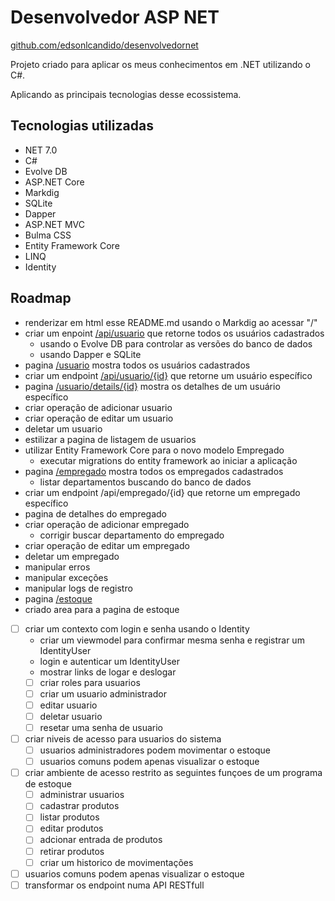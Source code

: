 ﻿# Desenvolvedor ASP NET

[github.com/edsonlcandido/desenvolvedornet](https://github.com/edsonlcandido/desenvolvedornet)

Projeto criado para aplicar os meus conhecimentos em .NET utilizando o C#.

Aplicando as principais tecnologias desse ecossistema.

## Tecnologias utilizadas

- NET 7.0
- C#
- Evolve DB
- ASP.NET Core 
- Markdig
- SQLite
- Dapper
- ASP.NET MVC		
- Bulma CSS
- Entity Framework Core
- LINQ
- Identity

## Roadmap

- renderizar em html esse README.md usando o Markdig ao acessar "/"
- criar um enpoint [/api/usuario](/api/usuario) que retorne todos os usuários cadastrados
	- usando o Evolve DB para controlar as versões do banco de dados
	- usando Dapper e SQLite
- pagina [/usuario](/usuario) mostra todos os usuários cadastrados
- criar um endpoint [/api/usuario/{id}](/api/usuario/5b61f8d0-63ae-433a-a880-c83a127f7808) que retorne um usuário específico
- pagina [/usuario/details/{id}](/usuario/details/5b61f8d0-63ae-433a-a880-c83a127f7808) mostra os detalhes de um usuário específico
- criar operação de adicionar usuario
- criar operação de editar um usuario
- deletar um usuario
- estilizar a pagina de listagem de usuarios
- utilizar Entity Framework Core para o novo modelo Empregado
	- executar migrations do entity framework ao iniciar a aplicação
- pagina [/empregado](/empregado) mostra todos os empregados cadastrados
	- listar departamentos buscando do banco de dados
- criar um endpoint /api/empregado/{id} que retorne um empregado específico
- pagina de detalhes do empregado
- criar operação de adicionar empregado
	- corrigir buscar departamento do empregado
- criar operação de editar um empregado
- deletar um empregado
- manipular erros
- manipular exceções
- manipular logs de registro
- pagina [/estoque](/estoque)
- criado area para a pagina de estoque
- [ ] criar um contexto com login e senha usando o Identity
	- criar um viewmodel para confirmar mesma senha e registrar um IdentityUser
	- login e autenticar um IdentityUser
	- mostrar links de logar e deslogar
	- [ ] criar roles para usuarios
	- [ ] criar um usuario administrador
	- [ ] editar usuario
	- [ ] deletar usuario
	- [ ] resetar uma senha de usuario
- [ ] criar niveis de acesso para usuarios do sistema
	- [ ] usuarios administradores podem movimentar o estoque
	- [ ] usuarios comuns podem apenas visualizar o estoque
- [ ] criar ambiente de acesso restrito as seguintes funçoes de um programa de estoque
	- [	] administrar usuarios
	- [ ] cadastrar produtos
	- [ ] listar produtos
	- [ ] editar produtos
	- [ ] adcionar entrada de produtos
	- [ ] retirar produtos
	- [ ] criar um historico de movimentações 
- [ ] usuarios comuns podem apenas visualizar o estoque
- [ ] transformar os endpoint numa API RESTfull
